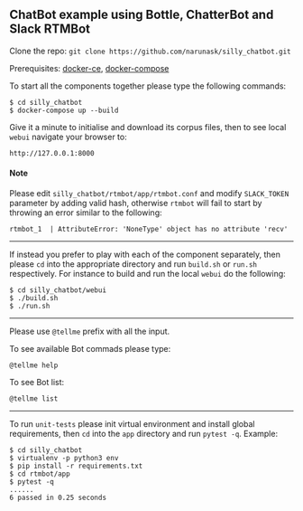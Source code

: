 ## ChatBot example using Bottle, ChatterBot and Slack RTMBot

Clone the repo: `git clone https://github.com/narunask/silly_chatbot.git`

Prerequisites: [docker-ce](https://docs.docker.com/engine/installation/), [docker-compose](https://docs.docker.com/compose/install/)

To start all the components together please type the following commands:

```
$ cd silly_chatbot
$ docker-compose up --build
```

Give it a minute to initialise and download its corpus files, then to see local `webui` navigate your browser to:

```
http://127.0.0.1:8000
````

#### Note

Please edit `silly_chatbot/rtmbot/app/rtmbot.conf` and modify `SLACK_TOKEN` parameter by adding valid hash, otherwise `rtmbot` will fail to start by throwing an error similar to the following:

```
rtmbot_1  | AttributeError: 'NoneType' object has no attribute 'recv'
```

---

If instead you prefer to play with each of the component separately, then please `cd` into the appropriate directory and run `build.sh` or `run.sh` respectively. For instance to build and run the local `webui` do the following:

```
$ cd silly_chatbot/webui
$ ./build.sh
$ ./run.sh
```
---

Please use `@tellme` prefix with all the input.

To see available Bot commads please type:

```
@tellme help
```

To see Bot list:

```
@tellme list
```

---

To run `unit-tests` please init virtual environment and install global requirements, then `cd` into the `app` directory and run `pytest -q`. Example:

```
$ cd silly_chatbot
$ virtualenv -p python3 env
$ pip install -r requirements.txt
$ cd rtmbot/app
$ pytest -q
......
6 passed in 0.25 seconds
```
